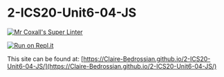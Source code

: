 # 2-ICS20-Unit6-04-JS

[![Mr Coxall's Super Linter](https://github.com/Claire-Bedrossian/2-ICS20-Unit6-04-JS/workflows/Mr%20Coxall's%20Super%20Linter/badge.svg)](https://github.com/Claire-Bedrossian/2-ICS20-Unit6-04-JS/actions)

[![Run on Repl.it](https://repl.it/badge/github/Claire-Bedrossian/2-ICS20-Unit6-04-JS)](https://repl.it/github/Claire-Bedrossian/2-ICS20-Unit6-04-JS)

This site can be found at: [https://Claire-Bedrossian.github.io/2-ICS20-Unit6-04-JS/](https://Claire-Bedrossian.github.io/2-ICS20-Unit6-04-JS/)
